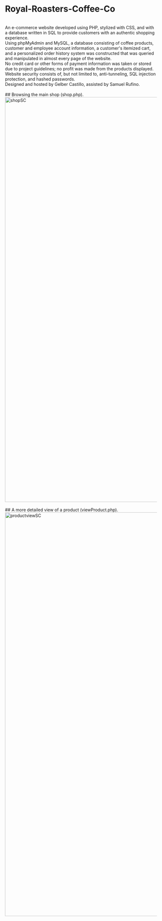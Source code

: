 # Royal-Roasters-Coffee-Co
</br>
An e-commerce website developed using PHP, stylized with CSS, and with a database written in SQL to provide customers with an authentic shopping experience.</br>
Using phpMyAdmin and MySQL, a database consisting of coffee products, customer and employee account information, a customer's itemized cart, and a personalized order history system was constructed that was queried and manipulated in almost every page of the website. </br>
No credit card or other forms of payment information was taken or stored due to project guidelines; no profit was made from the products displayed.</br>
Website security consists of, but not limited to, anti-tunneling, SQL injection protection, and hashed passwords.</br>
Designed and hosted by Gelber Castillo, assisted by Samuel Rufino.
</br>
</br>
## Browsing the main shop (shop.php).</br>
<img width="1336" alt="shopSC" src="https://user-images.githubusercontent.com/29111200/147003936-8b2cf4c9-f5ae-4d44-878b-25f6c7a62214.png">
</br>
</br>
## A more detailed view of a product (viewProduct.php).</br>
<img width="1332" alt="productviewSC" src="https://user-images.githubusercontent.com/29111200/147004046-68b449b2-0c29-479e-8e74-006f2b299d10.png">
